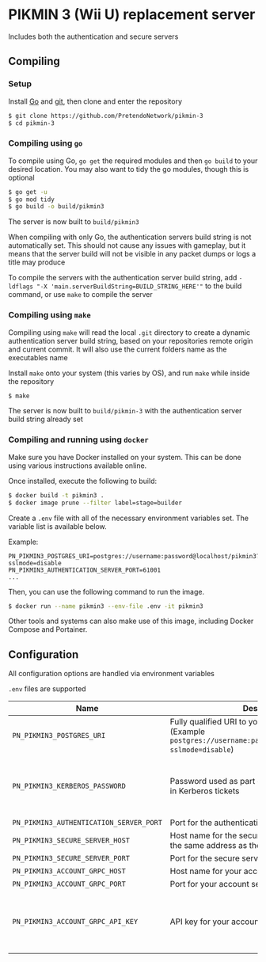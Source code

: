 # PIKMIN 3 (Wii U) replacement server
Includes both the authentication and secure servers

## Compiling

### Setup
Install [Go](https://go.dev/doc/install) and [git](https://git-scm.com/downloads), then clone and enter the repository

```bash
$ git clone https://github.com/PretendoNetwork/pikmin-3
$ cd pikmin-3
```

### Compiling using `go`
To compile using Go, `go get` the required modules and then `go build` to your desired location. You may also want to tidy the go modules, though this is optional

```bash
$ go get -u
$ go mod tidy
$ go build -o build/pikmin3
```

The server is now built to `build/pikmin3`

When compiling with only Go, the authentication servers build string is not automatically set. This should not cause any issues with gameplay, but it means that the server build will not be visible in any packet dumps or logs a title may produce

To compile the servers with the authentication server build string, add `-ldflags "-X 'main.serverBuildString=BUILD_STRING_HERE'"` to the build command, or use `make` to compile the server

### Compiling using `make`
Compiling using `make` will read the local `.git` directory to create a dynamic authentication server build string, based on your repositories remote origin and current commit. It will also use the current folders name as the executables name

Install `make` onto your system (this varies by OS), and run `make` while inside the repository

```bash
$ make
```

The server is now built to `build/pikmin-3` with the authentication server build string already set

### Compiling and running using `docker`
Make sure you have Docker installed on your system. This can be done using various instructions available online.

Once installed, execute the following to build:

```bash
$ docker build -t pikmin3 .
$ docker image prune --filter label=stage=builder
```

Create a `.env` file with all of the necessary environment variables set. The variable list is available below.

Example:
```
PN_PIKMIN3_POSTGRES_URI=postgres://username:password@localhost/pikmin3?sslmode=disable
PN_PIKMIN3_AUTHENTICATION_SERVER_PORT=61001
...
```

Then, you can use the following command to run the image.
```bash
$ docker run --name pikmin3 --env-file .env -it pikmin3
```

Other tools and systems can also make use of this image, including Docker Compose and Portainer.

## Configuration
All configuration options are handled via environment variables

`.env` files are supported

| Name                                    | Description                                                                                                            | Required                                      |
|-----------------------------------------|------------------------------------------------------------------------------------------------------------------------|-----------------------------------------------|
| `PN_PIKMIN3_POSTGRES_URI`               | Fully qualified URI to your Postgres server (Example `postgres://username:password@localhost/pikmin3?sslmode=disable`) | Yes                                           |
| `PN_PIKMIN3_KERBEROS_PASSWORD`          | Password used as part of the internal server data in Kerberos tickets                                                  | No (Default password `password` will be used) |
| `PN_PIKMIN3_AUTHENTICATION_SERVER_PORT` | Port for the authentication server                                                                                     | Yes                                           |
| `PN_PIKMIN3_SECURE_SERVER_HOST`         | Host name for the secure server (should point to the same address as the authentication server)                        | Yes                                           |
| `PN_PIKMIN3_SECURE_SERVER_PORT`         | Port for the secure server                                                                                             | Yes                                           |
| `PN_PIKMIN3_ACCOUNT_GRPC_HOST`          | Host name for your account server gRPC service                                                                         | Yes                                           |
| `PN_PIKMIN3_ACCOUNT_GRPC_PORT`          | Port for your account server gRPC service                                                                              | Yes                                           |
| `PN_PIKMIN3_ACCOUNT_GRPC_API_KEY`       | API key for your account server gRPC service                                                                           | No (Assumed to be an open gRPC API)           |